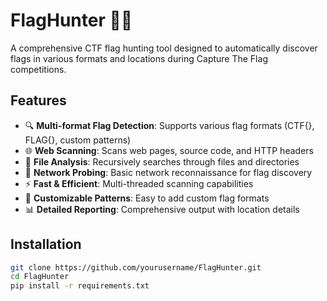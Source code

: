# FlagHunter 🏴‍☠️

A comprehensive CTF flag hunting tool designed to automatically discover flags in various formats and locations during Capture The Flag competitions.

## Features

- 🔍 **Multi-format Flag Detection**: Supports various flag formats (CTF{}, FLAG{}, custom patterns)
- 🌐 **Web Scanning**: Scans web pages, source code, and HTTP headers
- 📁 **File Analysis**: Recursively searches through files and directories
- 🔗 **Network Probing**: Basic network reconnaissance for flag discovery
- ⚡ **Fast & Efficient**: Multi-threaded scanning capabilities
- 🎯 **Customizable Patterns**: Easy to add custom flag formats
- 📊 **Detailed Reporting**: Comprehensive output with location details

## Installation

```bash
git clone https://github.com/yourusername/FlagHunter.git
cd FlagHunter
pip install -r requirements.txt
